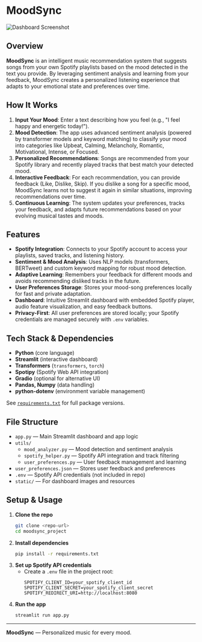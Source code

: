 # MoodSync

![Dashboard Screenshot](#)


## Overview

**MoodSync** is an intelligent music recommendation system that suggests songs from your own Spotify playlists based on the mood detected in the text you provide. By leveraging sentiment analysis and learning from your feedback, MoodSync creates a personalized listening experience that adapts to your emotional state and preferences over time.

## How It Works

1. **Input Your Mood**: Enter a text describing how you feel (e.g., "I feel happy and energetic today!").
2. **Mood Detection**: The app uses advanced sentiment analysis (powered by transformer models and keyword matching) to classify your mood into categories like Upbeat, Calming, Melancholy, Romantic, Motivational, Intense, or Focused.
3. **Personalized Recommendations**: Songs are recommended from your Spotify library and recently played tracks that best match your detected mood.
4. **Interactive Feedback**: For each recommendation, you can provide feedback (Like, Dislike, Skip). If you dislike a song for a specific mood, MoodSync learns not to suggest it again in similar situations, improving recommendations over time.
5. **Continuous Learning**: The system updates your preferences, tracks your feedback, and adapts future recommendations based on your evolving musical tastes and moods.

## Features

- **Spotify Integration**: Connects to your Spotify account to access your playlists, saved tracks, and listening history.
- **Sentiment & Mood Analysis**: Uses NLP models (transformers, BERTweet) and custom keyword mapping for robust mood detection.
- **Adaptive Learning**: Remembers your feedback for different moods and avoids recommending disliked tracks in the future.
- **User Preferences Storage**: Stores your mood-song preferences locally for fast and private adaptation.
- **Dashboard**: Intuitive Streamlit dashboard with embedded Spotify player, audio feature visualization, and easy feedback buttons.
- **Privacy-First**: All user preferences are stored locally; your Spotify credentials are managed securely with `.env` variables.

## Tech Stack & Dependencies

- **Python** (core language)
- **Streamlit** (interactive dashboard)
- **Transformers** (`transformers`, `torch`)
- **Spotipy** (Spotify Web API integration)
- **Gradio** (optional for alternative UI)
- **Pandas, Numpy** (data handling)
- **python-dotenv** (environment variable management)

See [`requirements.txt`](requirements.txt) for full package versions.

## File Structure

- `app.py` — Main Streamlit dashboard and app logic
- `utils/`
  - `mood_analyzer.py` — Mood detection and sentiment analysis
  - `spotify_helper.py` — Spotify API integration and track filtering
  - `user_preferences.py` — User feedback management and learning
- `user_preferences.json` — Stores user feedback and preferences
- `.env` — Spotify API credentials (not included in repo)
- `static/` — For dashboard images and resources

## Setup & Usage

1. **Clone the repo**
    ```bash
    git clone <repo-url>
    cd moodsync_project
    ```
2. **Install dependencies**
    ```bash
    pip install -r requirements.txt
    ```
3. **Set up Spotify API credentials**
    - Create a `.env` file in the project root:
      ```env
      SPOTIFY_CLIENT_ID=your_spotify_client_id
      SPOTIFY_CLIENT_SECRET=your_spotify_client_secret
      SPOTIFY_REDIRECT_URI=http://localhost:8080
      ```
4. **Run the app**
    ```bash
    streamlit run app.py
    ```

---

**MoodSync** — Personalized music for every mood.
